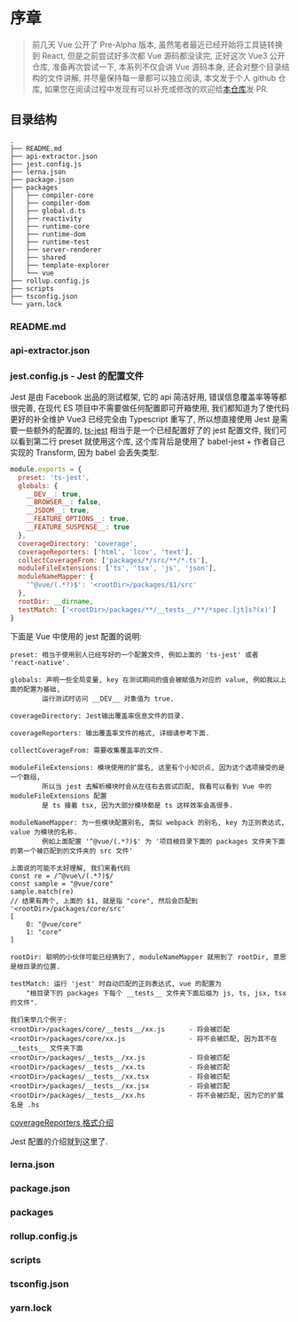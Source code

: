 # 序章

> 前几天 Vue 公开了 Pre-Alpha 版本, 
虽然笔者最近已经开始将工具链转换到 React, 但是之前尝试好多次都 Vue 源码都没读完, 
正好这次 Vue3 公开仓库, 准备再次尝试一下, 本系列不仅会讲 Vue 源码本身, 
还会对整个目录结构的文件讲解, 并尽量保持每一章都可以独立阅读, 本文发于个人 github 仓库,
如果您在阅读过程中发现有可以补充或修改的欢迎给[本仓库](https://github.com/muxi2015/modern-magic/tree/master/blog/Vue3%20Pre-Alpha%20%E6%BA%90%E7%A0%81%E9%98%85%E8%AF%BB%E7%AC%94%E8%AE%B0)发 PR.

## 目录结构

```
.
├── README.md
├── api-extractor.json
├── jest.config.js
├── lerna.json
├── package.json
├── packages
│   ├── compiler-core
│   ├── compiler-dom
│   ├── global.d.ts
│   ├── reactivity
│   ├── runtime-core
│   ├── runtime-dom
│   ├── runtime-test
│   ├── server-renderer
│   ├── shared
│   ├── template-explorer
│   └── vue
├── rollup.config.js
├── scripts
├── tsconfig.json
└── yarn.lock

```

### README.md

### api-extractor.json

### jest.config.js - Jest 的配置文件

Jest 是由 Facebook 出品的测试框架, 它的 api 简洁好用, 错误信息覆盖率等等都很完善, 
在现代 ES 项目中不需要做任何配置即可开箱使用, 我们都知道为了使代码更好的补全维护 Vue3 
已经完全由 Typescript 重写了, 所以想直接使用 Jest 是需要一些额外的配置的, [ts-jest](https://github.com/kulshekhar/ts-jest)
相当于是一个已经配置好了的 jest 配置文件, 我们可以看到第二行 preset 就使用这个库, 这个库背后是使用了 babel-jest + 作者自己实现的 Transform, 因为 babel 会丢失类型.
```javascript
module.exports = {
  preset: 'ts-jest',
  globals: {
    __DEV__: true,
    __BROWSER__: false,
    __JSDOM__: true,
    __FEATURE_OPTIONS__: true,
    __FEATURE_SUSPENSE__: true
  },
  coverageDirectory: 'coverage',
  coverageReporters: ['html', 'lcov', 'text'],
  collectCoverageFrom: ['packages/*/src/**/*.ts'],
  moduleFileExtensions: ['ts', 'tsx', 'js', 'json'],
  moduleNameMapper: {
    '^@vue/(.*?)$': '<rootDir>/packages/$1/src'
  },
  rootDir: __dirname,
  testMatch: ['<rootDir>/packages/**/__tests__/**/*spec.[jt]s?(x)']
}
```
下面是 Vue 中使用的 jest 配置的说明:

```ecmascript 6
preset: 相当于使用别人已经写好的一个配置文件, 例如上面的 'ts-jest' 或者 'react-native'.

globals: 声明一些全局变量, key 在测试期间的值会被赋值为对应的 value, 例如我以上面的配置为基础,
        运行测试时访问 __DEV__ 对象值为 true.
         
coverageDirectory: Jest输出覆盖率信息文件的目录.

coverageReporters: 输出覆盖率文件的格式, 详细请参考下面.

collectCoverageFrom: 需要收集覆盖率的文件.

moduleFileExtensions: 模块使用的扩展名, 这里有个小知识点, 因为这个选项接受的是一个数组, 
        所以当 jest 去解析模块时会从左往右去尝试匹配, 我看可以看到 Vue 中的 moduleFileExtensions 配置
        是 ts 接着 tsx, 因为大部分模块都是 ts 这样效率会高很多.

moduleNameMapper: 为一些模块配置别名, 类似 webpack 的别名, key 为正则表达式, value 为模块的名称. 
        例如上面配置 '^@vue/(.*?)$' 为 '项目根目录下面的 packages 文件夹下面的第一个被匹配到的文件夹的 src 文件' 

上面说的可能不太好理解, 我们来看代码
const re = /^@vue\/(.*?)$/
const sample = "@vue/core"
sample.match(re)
// 结果有两个, 上面的 $1, 就是指 "core", 然后会匹配到 '<rootDir>/packages/core/src'
[
    0: "@vue/core"
    1: "core"
]

rootDir: 聪明的小伙伴可能已经猜到了, moduleNameMapper 就用到了 rootDir, 意思是根目录的位置.

testMatch: 运行 'jest' 时自动匹配的正则表达式, vue 的配置为 
    "根目录下的 packages 下每个 __tests__ 文件夹下面后缀为 js, ts, jsx, tsx 的文件".

我们来举几个例子:
<rootDir>/packages/core/__tests__/xx.js      - 将会被匹配
<rootDir>/packages/core/xx.js                - 将不会被匹配, 因为其不在 __tests__ 文件夹下面
<rootDir>/packages/__tests__/xx.js           - 将会被匹配
<rootDir>/packages/__tests__/xx.ts           - 将会被匹配
<rootDir>/packages/__tests__/xx.tsx          - 将会被匹配
<rootDir>/packages/__tests__/xx.jsx          - 将会被匹配
<rootDir>/packages/__tests__/xx.hs           - 将不会被匹配, 因为它的扩展名是 .hs
```

[coverageReporters 格式介绍](https://istanbul.js.org/docs/advanced/alternative-reporters/)

Jest 配置的介绍就到这里了.

### lerna.json

### package.json

### packages

### rollup.config.js

### scripts

### tsconfig.json

### yarn.lock